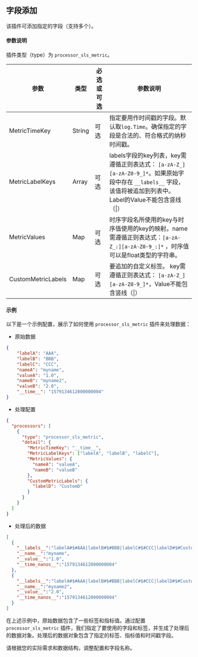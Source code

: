 字段添加
---

该插件可添加指定的字段（支持多个）。

#### 参数说明

插件类型（type）为 `processor_sls_metric`。

| 参数                 | 类型     | 必选或可选 | 参数说明                                                                                                             |
|--------------------|--------|-------|------------------------------------------------------------------------------------------------------------------|
| MetricTimeKey      | String | 可选    | 指定要用作时间戳的字段。默认取`log.Time`。确保指定的字段是合法的、符合格式的纳秒时间戳。                                                                |
| MetricLabelKeys    | Array  | 可选    | labels字段的key列表，key需遵循正则表达式： `[a-zA-Z_][a-zA-Z0-9_]*`。如果原始字段中存在 `__labels__` 字段，该值将被追加到列表中。 Label的Value不能包含竖线（\|） |
| MetricValues       | Map    | 可选    | 时序字段名所使用的key与时序值使用的key的映射。name需遵循正则表达式：`[a-zA-Z_:][a-zA-Z0-9_:]*` ，时序值可以是float类型的字符串。                            |
| CustomMetricLabels | Map    | 可选    | 要追加的自定义标签。 key需遵循正则表达式： `[a-zA-Z_][a-zA-Z0-9_]*`，Value不能包含竖线（\|）                                                 |

#### 示例

以下是一个示例配置，展示了如何使用 `processor_sls_metric` 插件来处理数据：

- 原始数据

```json
{
	"labelA": "AAA",
	"labelB": "BBB",
	"labelC": "CCC",
	"nameA": "myname",
	"valueA": "1.0",
	"nameB": "myname2",
	"valueB": "2.0",
    "__time__": "1579134612000000004"
}
```

- 处理配置

```json
{
  "processors": [
    {
      "type": "processor_sls_metric",
      "detail": {
        "MetricTimeKey": "__time__",
        "MetricLabelKeys": ["labelA", "labelB", "labelC"],
        "MetricValues": {
          "nameA": "valueA",
          "nameB": "valueB"
        },
        "CustomMetricLabels": {
          "labelD": "CustomD"
        }
      }
    }
  ]
}
```

- 处理后的数据

```json
[
  {
    "__labels__":"labelA#$#AAA|labelB#$#BBB|labelC#$#CCC|labelD#$#CustomD",
    "__name__":"myname",
    "__value__":"1.0",
    "__time_nanos__":"1579134612000000004"
  },
  {
    "__labels__":"labelA#$#AAA|labelB#$#BBB|labelC#$#CCC|labelD#$#CustomD",
    "__name__":"myname2",
    "__value__":"2.0",
    "__time_nanos__":"1579134612000000004"
  }
]
```

在上述示例中，原始数据包含了一些标签和指标值。通过配置 `processor_sls_metric` 插件，我们指定了要使用的字段和标签，并生成了处理后的数据对象。处理后的数据对象包含了指定的标签、指标值和时间戳字段。

请根据您的实际需求和数据结构，调整配置和字段名称。